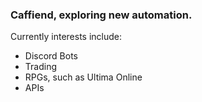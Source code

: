 ### Caffiend, exploring new automation.

Currently interests include:
- Discord Bots
- Trading
- RPGs, such as Ultima Online
- APIs
